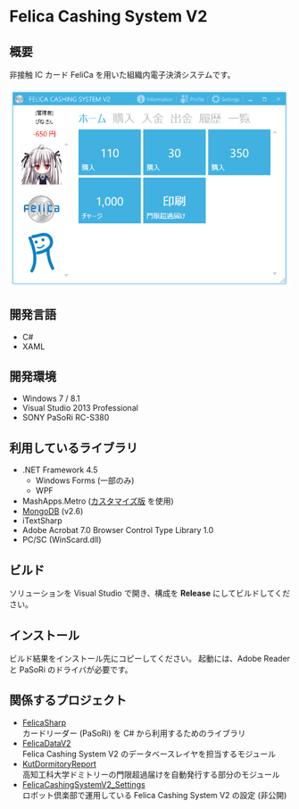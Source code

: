 Felica Cashing System V2
========================

## 概要
非接触 IC カード FeliCa を用いた組織内電子決済システムです。

![ホーム画面スクリーンショット](SS.png)

## 開発言語
- C#
- XAML

## 開発環境
- Windows 7 / 8.1
- Visual Studio 2013 Professional
- SONY PaSoRi RC-S380

## 利用しているライブラリ
- .NET Framework 4.5
  - Windows Forms (一部のみ)
  - WPF
- MashApps.Metro ([カスタマイズ版](https://github.com/pine613/MahApps.Metro/tree/felica_master) を使用)
- [MongoDB](http://www.mongodb.org) (v2.6)
- iTextSharp
- Adobe Acrobat 7.0 Browser Control Type Library 1.0
- PC/SC (WinScard.dll)

## ビルド
ソリューションを Visual Studio で開き、構成を **Release** にしてビルドしてください。

## インストール
ビルド結果をインストール先にコピーしてください。
起動には、Adobe Reader と PaSoRi のドライバが必要です。

## 関係するプロジェクト
- [FelicaSharp](https://github.com/pine613/FelicaSharp)<br />
  カードリーダー (PaSoRi) を C# から利用するためのライブラリ
- [FelicaDataV2](https://github.com/pine613/FelicaDataV2)<br />
  Felica Cashing System V2 のデータベースレイヤを担当するモジュール
- [KutDormitoryReport](https://github.com/pine613/KutDormitoryReport)<br />
  高知工科大学ドミトリーの門限超過届けを自動発行する部分のモジュール
- [FelicaCashingSystemV2_Settings](https://github.com/RobotClubKut/FelicaCashingSystemV2_Settings)<br />
  ロボット倶楽部で運用している Felica Cashing System V2 の設定 (非公開)